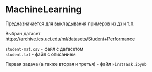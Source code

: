 # MachineLearning
Предназначается для выкладывания примеров из дз и т.п.

Выбран датасет https://archive.ics.uci.edu/ml/datasets/Student+Performance  

`student-mat.csv` - файл с датасетом  
`student.txt` - файл с описанием  

Первая задача (а также вторая и третья) - файл `FirstTask.ipynb`